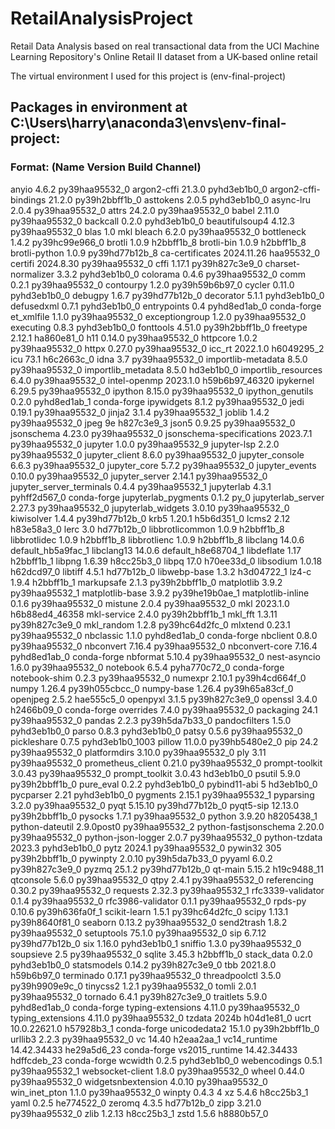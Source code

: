 # RetailAnalysisProject
Retail Data Analysis based on real transactional data from the UCI Machine Learning Repository's Online Retail II dataset from a UK-based online retail

The virtual environment I used for this project is (env-final-project)
## Packages in environment at C:\Users\harry\anaconda3\envs\env-final-project:
### Format: (Name  Version  Build  Channel)
anyio                     4.6.2            py39haa95532_0
argon2-cffi               21.3.0             pyhd3eb1b0_0
argon2-cffi-bindings      21.2.0           py39h2bbff1b_0
asttokens                 2.0.5              pyhd3eb1b0_0
async-lru                 2.0.4            py39haa95532_0
attrs                     24.2.0           py39haa95532_0
babel                     2.11.0           py39haa95532_0
backcall                  0.2.0              pyhd3eb1b0_0
beautifulsoup4            4.12.3           py39haa95532_0
blas                      1.0                         mkl
bleach                    6.2.0            py39haa95532_0
bottleneck                1.4.2            py39hc99e966_0
brotli                    1.0.9                h2bbff1b_8
brotli-bin                1.0.9                h2bbff1b_8
brotli-python             1.0.9            py39hd77b12b_8
ca-certificates           2024.11.26           haa95532_0
certifi                   2024.8.30        py39haa95532_0
cffi                      1.17.1           py39h827c3e9_0
charset-normalizer        3.3.2              pyhd3eb1b0_0
colorama                  0.4.6            py39haa95532_0
comm                      0.2.1            py39haa95532_0
contourpy                 1.2.0            py39h59b6b97_0
cycler                    0.11.0             pyhd3eb1b0_0
debugpy                   1.6.7            py39hd77b12b_0
decorator                 5.1.1              pyhd3eb1b0_0
defusedxml                0.7.1              pyhd3eb1b0_0
entrypoints               0.4                pyhd8ed1ab_0    conda-forge
et_xmlfile                1.1.0            py39haa95532_0
exceptiongroup            1.2.0            py39haa95532_0
executing                 0.8.3              pyhd3eb1b0_0
fonttools                 4.51.0           py39h2bbff1b_0
freetype                  2.12.1               ha860e81_0
h11                       0.14.0           py39haa95532_0
httpcore                  1.0.2            py39haa95532_0
httpx                     0.27.0           py39haa95532_0
icc_rt                    2022.1.0             h6049295_2
icu                       73.1                 h6c2663c_0
idna                      3.7              py39haa95532_0
importlib-metadata        8.5.0            py39haa95532_0
importlib_metadata        8.5.0                hd3eb1b0_0
importlib_resources       6.4.0            py39haa95532_0
intel-openmp              2023.1.0         h59b6b97_46320
ipykernel                 6.29.5           py39haa95532_0
ipython                   8.15.0           py39haa95532_0
ipython_genutils          0.2.0              pyhd8ed1ab_1    conda-forge
ipywidgets                8.1.2            py39haa95532_0
jedi                      0.19.1           py39haa95532_0
jinja2                    3.1.4            py39haa95532_1
joblib                    1.4.2            py39haa95532_0
jpeg                      9e                   h827c3e9_3
json5                     0.9.25           py39haa95532_0
jsonschema                4.23.0           py39haa95532_0
jsonschema-specifications 2023.7.1         py39haa95532_0
jupyter                   1.0.0            py39haa95532_9
jupyter-lsp               2.2.0            py39haa95532_0
jupyter_client            8.6.0            py39haa95532_0
jupyter_console           6.6.3            py39haa95532_0
jupyter_core              5.7.2            py39haa95532_0
jupyter_events            0.10.0           py39haa95532_0
jupyter_server            2.14.1           py39haa95532_0
jupyter_server_terminals  0.4.4            py39haa95532_1
jupyterlab                4.3.1              pyhff2d567_0    conda-forge
jupyterlab_pygments       0.1.2                      py_0
jupyterlab_server         2.27.3           py39haa95532_0
jupyterlab_widgets        3.0.10           py39haa95532_0
kiwisolver                1.4.4            py39hd77b12b_0
krb5                      1.20.1               h5b6d351_0
lcms2                     2.12                 h83e58a3_0
lerc                      3.0                  hd77b12b_0
libbrotlicommon           1.0.9                h2bbff1b_8
libbrotlidec              1.0.9                h2bbff1b_8
libbrotlienc              1.0.9                h2bbff1b_8
libclang                  14.0.6          default_hb5a9fac_1
libclang13                14.0.6          default_h8e68704_1
libdeflate                1.17                 h2bbff1b_1
libpng                    1.6.39               h8cc25b3_0
libpq                     17.0                 h70ee33d_0
libsodium                 1.0.18               h62dcd97_0
libtiff                   4.5.1                hd77b12b_0
libwebp-base              1.3.2                h3d04722_1
lz4-c                     1.9.4                h2bbff1b_1
markupsafe                2.1.3            py39h2bbff1b_0
matplotlib                3.9.2            py39haa95532_1
matplotlib-base           3.9.2            py39he19b0ae_1
matplotlib-inline         0.1.6            py39haa95532_0
mistune                   2.0.4            py39haa95532_0
mkl                       2023.1.0         h6b88ed4_46358
mkl-service               2.4.0            py39h2bbff1b_1
mkl_fft                   1.3.11           py39h827c3e9_0
mkl_random                1.2.8            py39hc64d2fc_0
mlxtend                   0.23.1           py39haa95532_0
nbclassic                 1.1.0              pyhd8ed1ab_0    conda-forge
nbclient                  0.8.0            py39haa95532_0
nbconvert                 7.16.4           py39haa95532_0
nbconvert-core            7.16.4             pyhd8ed1ab_0    conda-forge
nbformat                  5.10.4           py39haa95532_0
nest-asyncio              1.6.0            py39haa95532_0
notebook                  6.5.4              pyha770c72_0    conda-forge
notebook-shim             0.2.3            py39haa95532_0
numexpr                   2.10.1           py39h4cd664f_0
numpy                     1.26.4           py39h055cbcc_0
numpy-base                1.26.4           py39h65a83cf_0
openjpeg                  2.5.2                hae555c5_0
openpyxl                  3.1.5            py39h827c3e9_0
openssl                   3.4.0                h2466b09_0    conda-forge
overrides                 7.4.0            py39haa95532_0
packaging                 24.1             py39haa95532_0
pandas                    2.2.3            py39h5da7b33_0
pandocfilters             1.5.0              pyhd3eb1b0_0
parso                     0.8.3              pyhd3eb1b0_0
patsy                     0.5.6            py39haa95532_0
pickleshare               0.7.5           pyhd3eb1b0_1003
pillow                    11.0.0           py39hb5480e2_0
pip                       24.2             py39haa95532_0
platformdirs              3.10.0           py39haa95532_0
ply                       3.11             py39haa95532_0
prometheus_client         0.21.0           py39haa95532_0
prompt-toolkit            3.0.43           py39haa95532_0
prompt_toolkit            3.0.43               hd3eb1b0_0
psutil                    5.9.0            py39h2bbff1b_0
pure_eval                 0.2.2              pyhd3eb1b0_0
pybind11-abi              5                    hd3eb1b0_0
pycparser                 2.21               pyhd3eb1b0_0
pygments                  2.15.1           py39haa95532_1
pyparsing                 3.2.0            py39haa95532_0
pyqt                      5.15.10          py39hd77b12b_0
pyqt5-sip                 12.13.0          py39h2bbff1b_0
pysocks                   1.7.1            py39haa95532_0
python                    3.9.20               h8205438_1
python-dateutil           2.9.0post0       py39haa95532_2
python-fastjsonschema     2.20.0           py39haa95532_0
python-json-logger        2.0.7            py39haa95532_0
python-tzdata             2023.3             pyhd3eb1b0_0
pytz                      2024.1           py39haa95532_0
pywin32                   305              py39h2bbff1b_0
pywinpty                  2.0.10           py39h5da7b33_0
pyyaml                    6.0.2            py39h827c3e9_0
pyzmq                     25.1.2           py39hd77b12b_0
qt-main                   5.15.2              h19c9488_11
qtconsole                 5.6.0            py39haa95532_0
qtpy                      2.4.1            py39haa95532_0
referencing               0.30.2           py39haa95532_0
requests                  2.32.3           py39haa95532_1
rfc3339-validator         0.1.4            py39haa95532_0
rfc3986-validator         0.1.1            py39haa95532_0
rpds-py                   0.10.6           py39h636fa0f_1
scikit-learn              1.5.1            py39hc64d2fc_0
scipy                     1.13.1           py39h8640f81_0
seaborn                   0.13.2           py39haa95532_0
send2trash                1.8.2            py39haa95532_0
setuptools                75.1.0           py39haa95532_0
sip                       6.7.12           py39hd77b12b_0
six                       1.16.0             pyhd3eb1b0_1
sniffio                   1.3.0            py39haa95532_0
soupsieve                 2.5              py39haa95532_0
sqlite                    3.45.3               h2bbff1b_0
stack_data                0.2.0              pyhd3eb1b0_0
statsmodels               0.14.2           py39h827c3e9_0
tbb                       2021.8.0             h59b6b97_0
terminado                 0.17.1           py39haa95532_0
threadpoolctl             3.5.0            py39h9909e9c_0
tinycss2                  1.2.1            py39haa95532_0
tomli                     2.0.1            py39haa95532_0
tornado                   6.4.1            py39h827c3e9_0
traitlets                 5.9.0              pyhd8ed1ab_0    conda-forge
typing-extensions         4.11.0           py39haa95532_0
typing_extensions         4.11.0           py39haa95532_0
tzdata                    2024b                h04d1e81_0
ucrt                      10.0.22621.0         h57928b3_1    conda-forge
unicodedata2              15.1.0           py39h2bbff1b_0
urllib3                   2.2.3            py39haa95532_0
vc                        14.40                h2eaa2aa_1
vc14_runtime              14.42.34433         he29a5d6_23    conda-forge
vs2015_runtime            14.42.34433         hdffcdeb_23    conda-forge
wcwidth                   0.2.5              pyhd3eb1b0_0
webencodings              0.5.1            py39haa95532_1
websocket-client          1.8.0            py39haa95532_0
wheel                     0.44.0           py39haa95532_0
widgetsnbextension        4.0.10           py39haa95532_0
win_inet_pton             1.1.0            py39haa95532_0
winpty                    0.4.3                         4
xz                        5.4.6                h8cc25b3_1
yaml                      0.2.5                he774522_0
zeromq                    4.3.5                hd77b12b_0
zipp                      3.21.0           py39haa95532_0
zlib                      1.2.13               h8cc25b3_1
zstd                      1.5.6                h8880b57_0
